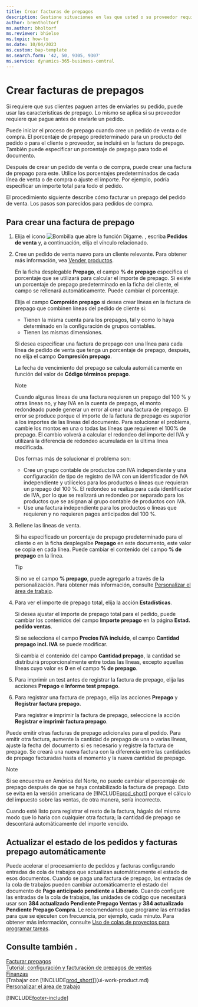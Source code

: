 ```yaml
---
title: Crear facturas de prepagos
description: Gestione situaciones en las que usted o su proveedor requieran prepago. Utilice los porcentajes predeterminados de cada línea de venta o de compra o ajuste el importe según sea necesario.
author: brentholtorf
ms.author: bholtorf
ms.reviewer: bhielse
ms.topic: how-to
ms.date: 10/04/2023
ms.custom: bap-template
ms.search.form: '42, 50, 9305, 9307'
ms.service: dynamics-365-business-central
---
```

# <a name="create-prepayment-invoices"></a>Crear facturas de prepagos

Si requiere que sus clientes paguen antes de enviarles su pedido, puede usar las características de prepago. Lo mismo se aplica si su proveedor requiere que pague antes de enviarle un pedido.  

Puede iniciar el proceso de prepago cuando cree un pedido de venta o de compra. El porcentaje de prepago predeterminado para un producto del pedido o para el cliente o proveedor, se incluirá en la factura de prepago. También puede especificar un porcentaje de prepago para todo el documento.

Después de crear un pedido de venta o de compra, puede crear una factura de prepago para este. Utilice los porcentajes predeterminados de cada línea de venta o de compra o ajuste el importe. Por ejemplo, podría especificar un importe total para todo el pedido.  

El procedimiento siguiente describe cómo facturar un prepago del pedido de venta. Los pasos son parecidos para pedidos de compra.  

## <a name="to-create-a-prepayment-invoice"></a>Para crear una factura de prepago

1. Elija el icono ![Bombilla que abre la función Dígame.](media/ui-search/search_small.png "Dígame qué desea hacer") , escriba **Pedidos de venta** y, a continuación, elija el vínculo relacionado.  
2. Cree un pedido de venta nuevo para un cliente relevante. Para obtener más información, vea [Vender productos](sales-how-sell-products.md).  

    En la ficha desplegable **Prepago**, el campo **% de prepago** especifica el porcentaje que se utilizará para calcular el importe de prepago. Si existe un porcentaje de prepago predeterminado en la ficha del cliente, el campo se rellenará automáticamente. Puede cambiar el porcentaje. <!--This percentage is applied to lines where the item on that line does not already specify a prepayment percentage. The prepayment percentage is only copied from the header to lines that do not copy the default prepayment percentage from the item.-->  

    Elija el campo **Compreión prepago** si desea crear líneas en la factura de prepago que combinen líneas del pedido de cliente si:  

    - Tienen la misma cuenta para los prepagos, tal y como lo haya determinado en la configuración de grupos contables.  
    - Tienen las mismas dimensiones.  

    Si desea especificar una factura de prepago con una línea para cada línea de pedido de venta que tenga un porcentaje de prepago, después, no elija el campo **Compresión prepago**.  

    La fecha de vencimiento del prepago se calcula automáticamente en función del valor de **Código términos prepago**.

    > [!NOTE]
    > Cuando algunas líneas de una factura requieren un prepago del 100 % y otras líneas no, y hay IVA en la cuenta de prepago, el monto redondeado puede generar un error al crear una factura de prepago. El error se produce porque el importe de la factura de prepago es superior a los importes de las líneas del documento. Para solucionar el problema, cambie los montos en una o todas las líneas que requieren el 100% de prepago. El cambio volverá a calcular el redondeo del importe del IVA y utilizará la diferencia de redondeo acumulada en la última línea modificada.
    >
    > Dos formas más de solucionar el problema son:
    >
    > * Cree un grupo contable de productos con IVA independiente y una configuración de tipo de registro de IVA con un identificador de IVA independiente y utilícelos para los productos o líneas que requieran un prepago del 100 %. El redondeo se realiza para cada identificador de IVA, por lo que se realizará un redondeo por separado para los productos que se asignan al grupo contable de productos con IVA.
    > * Use una factura independiente para los productos o líneas que requieren y no requieren pagos anticipados del 100 %.

3. Rellene las líneas de venta.  

    Si ha especificado un porcentaje de prepago predeterminado para el cliente o en la ficha desplegalbe **Prepago** en este documento, este valor se copia en cada línea. Puede cambiar el contenido del campo **% de prepago** en la línea.  

    > [!TIP]
    > Si no ve el campo **% prepago**, puede agregarlo a través de la personalización.  Para obtener más información, consulte [Personalizar el área de trabajo](ui-personalization-user.md).

4. Para ver el importe de prepago total, elija la acción **Estadísticas**.

    Si desea ajustar el importe de prepago total para el pedido, puede cambiar los contenidos del campo **Importe prepago** en la página **Estad. pedido ventas**.  

    Si se selecciona el campo **Precios IVA incluido**, el campo **Cantidad prepago incl. IVA** se puede modificar.  

    Si cambia el contenido del campo **Cantidad prepago**, la cantidad se distribuirá proporcionalmente entre todas las líneas, excepto aquellas líneas cuyo valor es **0** en el campo **% de prepago**.  

5. Para imprimir un test antes de registrar la factura de prepago, elija las acciones **Prepago** e **Informe test prepago**.  
6. Para registrar una factura de prepago, elija las acciones **Prepago** y **Registrar factura prepago**.  

    Para registrar e imprimir la factura de prepago, seleccione la acción **Registrar e imprimir factura prepago**.  

Puede emitir otras facturas de prepago adicionales para el pedido. Para emitir otra factura, aumente la cantidad de prepago de una o varias líneas, ajuste la fecha del documento si es necesario y registre la factura de prepago. Se creará una nueva factura con la diferencia entre las cantidades de prepago facturadas hasta el momento y la nueva cantidad de prepago.  

> [!NOTE]  
> Si se encuentra en América del Norte, no puede cambiar el porcentaje de prepago después de que se haya contabilizado la factura de prepago. Esto se evita en la versión americana de [!INCLUDE[prod_short](includes/prod_short.md)] porque el cálculo del impuesto sobre las ventas, de otra manera, sería incorrecto.  

 Cuando esté listo para registrar el resto de la factura, hágalo del mismo modo que lo haría con cualquier otra factura; la cantidad de prepago se descontará automáticamente del importe vencido.  

## <a name="update-the-status-of-prepaid-orders-and-invoices-automatically"></a>Actualizar el estado de los pedidos y facturas prepago automáticamente

Puede acelerar el procesamiento de pedidos y facturas configurando entradas de cola de trabajos que actualizan automáticamente el estado de esos documentos. Cuando se paga una factura de prepago, las entradas de la cola de trabajos pueden cambiar automáticamente el estado del documento de **Pago anticipado pendiente** a **Liberado**. Cuando configure las entradas de la cola de trabajos, las unidades de código que necesitará usar son **384 actualizado Pendiente Prepago Ventas** y **384 actualizado Pendiente Prepago Compra**. Le recomendamos que programe las entradas para que se ejecuten con frecuencia, por ejemplo, cada minuto. Para obtener más información, consulte [Uso de colas de proyectos para programar tareas](admin-job-queues-schedule-tasks.md).

## <a name="see-also"></a>Consulte también .

[Facturar prepagos](finance-invoice-prepayments.md)  
[Tutorial: configuración y facturación de prepagos de ventas](walkthrough-setting-up-and-invoicing-sales-prepayments.md)  
[Finanzas](finance.md)  
[Trabajar con [!INCLUDE[prod_short](includes/prod_short.md)]](ui-work-product.md)  
[Personalizar el área de trabajo](ui-personalization-user.md)  


[!INCLUDE[footer-include](includes/footer-banner.md)]
